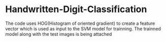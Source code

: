 # Handwritten-Digit-Classification
The code uses HOG(Histogram of oriented gradient) to create a feature vector which is used as input to the SVM model for trainning.
The trainned model along with the test images is being attached
